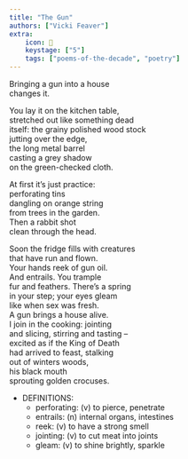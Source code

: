 ```yaml
---
title: "The Gun"
authors: ["Vicki Feaver"]
extra:
    icon: 🔫
    keystage: ["5"]
    tags: ["poems-of-the-decade", "poetry"]
---
```

Bringing a gun into a house  
changes it.  
  
You lay it on the kitchen table,  
stretched out like something dead  
itself: the grainy polished wood stock  
jutting over the edge,  
the long metal barrel  
casting a grey shadow  
on the green-checked cloth.  
  
At first it’s just practice:  
perforating tins  
dangling on orange string  
from trees in the garden.  
Then a rabbit shot  
clean through the head.  
  
Soon the fridge fills with creatures  
that have run and flown.  
Your hands reek of gun oil.  
And entrails. You trample  
fur and feathers. There’s a spring  
in your step; your eyes gleam  
like when sex was fresh.  
A gun brings a house alive.  
I join in the cooking: jointing  
and slicing, stirring and tasting –  
excited as if the King of Death  
had arrived to feast, stalking  
out of winters woods,  
his black mouth  
sprouting golden crocuses.

- DEFINITIONS:
  - perforating: (v) to pierce, penetrate  
  - entrails: (n) internal organs, intestines  
  - reek: (v) to have a strong smell  
  - jointing: (v) to cut meat into joints  
  - gleam: (v) to shine brightly, sparkle
